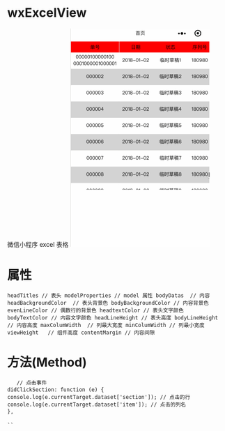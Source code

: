 # wxExcelView
微信小程序  excel  表格 
![示例](https://github.com/AlasKuNull/wxExcelView/blob/master/10.gif)

# 属性
``
headTitles // 表头
modelProperties // model 属性
bodyDatas  // 内容
headBackgroundColor  // 表头背景色
bodyBackgroundColor // 内容背景色
evenLineColor // 偶数行的背景色
headtextColor // 表头文字颜色
bodyTextColor // 内容文字颜色
headLineHeight // 表头高度
bodyLineHeight  // 内容高度
maxColumWidth  // 列最大宽度
minColumWidth // 列最小宽度
viewHeight   // 组件高度
contentMargin // 内容间隙
``
# 方法(Method)
```
   // 点击事件
didClickSection: function (e) {
console.log(e.currentTarget.dataset['section']); // 点击的行
console.log(e.currentTarget.dataset['item']); // 点击的列名
},

``

